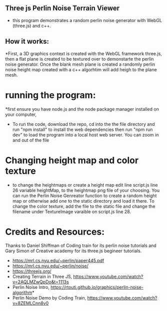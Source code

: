 ## Three js Perlin Noise Terrain Viewer

* this program demonstrates a random perlin noise generator with WebGL (three.js) and c++.

## How it works: 
*First, a 3D graphics context is created with the WebGL framework three.js, then a flat plane is created to be textured over to demonstarte the perlin noise generator. Once the blank mesh plane is created a randomly perlin noise height map created with a c++ algorhtim will add heigh to the plane mesh.

# running the program:
*first ensure you have node.js and the node package manager installed on your computer,
* To run the code, download the repo, cd into the the file directory and run "npm install" to install the web dependencies then run "npm run dev" to load the program into a local host web server. You can zoom in and out of the file 

# Changing height map and color texture
* to change the heightmaps or create a height map edit line script.js line 26 variable heightMap, to the heightmap png file of your choosing. You can run the Perlin Noise Genreator function to create a random height map or otherwise add one to the static directory and load it there. To change the color texture, add the file to the static file and change the filename under TextureImage varaible on script.js line 28.


# Credits and Resources:
Thanks to Daniel Shiffman of Coding train for its perlin noise tutorials and Gary Simon of Creative academy for its three.js begineer tutorials. 

* https://mrl.cs.nyu.edu/~perlin/paper445.pdf
* https://mrl.cs.nyu.edu/~perlin/noise/
* https://threejs.org/
* Creating Terrain in Three JS, https://www.youtube.com/watch?v=2AQLMZwQpDo&t=1113s
* Perlin Noise Intro, https://rtouti.github.io/graphics/perlin-noise-algorithm*
* Perlin Noise Demo by Coding Train, https://www.youtube.com/watch?v=8ZEMLCnn8v0